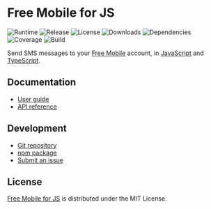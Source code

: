 # Free Mobile for JS
![Runtime](https://img.shields.io/badge/node-%3E%3D10.13-brightgreen.svg) ![Release](https://img.shields.io/npm/v/@cedx/free-mobile.svg) ![License](https://img.shields.io/npm/l/@cedx/free-mobile.svg) ![Downloads](https://img.shields.io/npm/dt/@cedx/free-mobile.svg) ![Dependencies](https://david-dm.org/cedx/free-mobile.js.svg) ![Coverage](https://coveralls.io/repos/github/cedx/free-mobile.js/badge.svg) ![Build](https://travis-ci.com/cedx/free-mobile.js.svg)

Send SMS messages to your [Free Mobile](http://mobile.free.fr) account,
in [JavaScript](https://developer.mozilla.org/en-US/docs/Web/JavaScript) and [TypeScript](https://www.typescriptlang.org).

## Documentation
- [User guide](https://dev.belin.io/free-mobile.js)
- [API reference](https://dev.belin.io/free-mobile.js/api)

## Development
- [Git repository](https://git.belin.io/cedx/free-mobile.js)
- [npm package](https://www.npmjs.com/package/@cedx/free-mobile)
- [Submit an issue](https://git.belin.io/cedx/free-mobile.js/issues)

## License
[Free Mobile for JS](https://dev.belin.io/free-mobile.js) is distributed under the MIT License.
